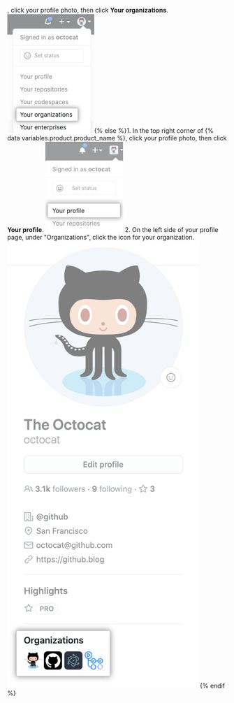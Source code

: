 , click your profile photo, then click **Your organizations**.
  ![Your organizations in the profile menu](/assets/images/help/profile/your-organizations.png){% else %}1. In the top right corner of {% data variables.product.product_name %}, click your profile photo, then click **Your profile**.
  ![Profile photo](/assets/images/enterprise/settings/top_right_avatar.png)
 2. On the left side of your profile page, under "Organizations", click the icon for your organization.
 ![organization icons](/assets/images/help/profile/profile_orgs_box.png){% endif %}
